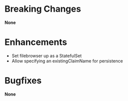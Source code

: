 # Breaking Changes

**None**

# Enhancements

- Set filebrowser up as a StatefulSet
- Allow specifying an existingClaimName for persistence

# Bugfixes

**None**